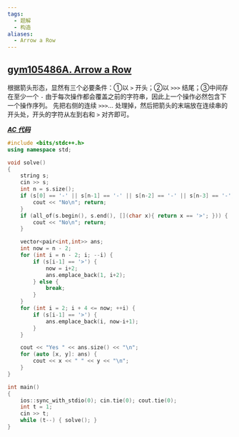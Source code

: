 ```yaml
---
tags:
  - 题解
  - 构造
aliases:
  - Arrow a Row
---
```

## [gym105486A. Arrow a Row](https://codeforces.com/gym/105486/problem/A)

根据箭头形态，显然有三个必要条件：①以 $\texttt{>}$ 开头；②以 $\texttt{>>>}$ 结尾；③中间存在至少一个 $\texttt{-}$
由于每次操作都会覆盖之前的字符串，因此上一个操作必然包含下一个操作序列。
先把右侧的连续 $\texttt{>>>}\ldots$ 处理掉，然后把箭头的末端放在连续串的开头处，开头的字符从左到右和 $\texttt{>}$ 对齐即可。

[***AC 代码***](https://codeforces.com/gym/105486/submission/335791456)

```cpp
#include <bits/stdc++.h>
using namespace std;

void solve()
{
    string s;
    cin >> s;
    int n = s.size();
    if (s[0] == '-' || s[n-1] == '-' || s[n-2] == '-' || s[n-3] == '-') {
        cout << "No\n"; return;
    }
    if (all_of(s.begin(), s.end(), [](char x){ return x == '>'; })) {
        cout << "No\n"; return;
    }

    vector<pair<int,int>> ans;
    int now = n - 2;
    for (int i = n - 2; i; --i) {
        if (s[i-1] == '>') {
            now = i+2;
            ans.emplace_back(1, i+2);
        } else {
            break;
        }
    }
    for (int i = 2; i + 4 <= now; ++i) {
        if (s[i-1] == '>') {
            ans.emplace_back(i, now-i+1);
        }
    }

    cout << "Yes " << ans.size() << "\n";
    for (auto [x, y]: ans) {
        cout << x << " " << y << "\n";
    }
}

int main()
{
    ios::sync_with_stdio(0); cin.tie(0); cout.tie(0);
    int t = 1;
    cin >> t;
    while (t--) { solve(); }
}
```
